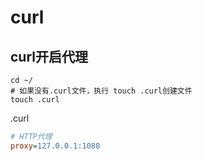 # curl

## curl开启代理

~~~ shell
cd ~/
# 如果没有.curl文件，执行 touch .curl创建文件
touch .curl
~~~

.curl
~~~ cfg
# HTTP代理
proxy=127.0.0.1:1080
~~~
